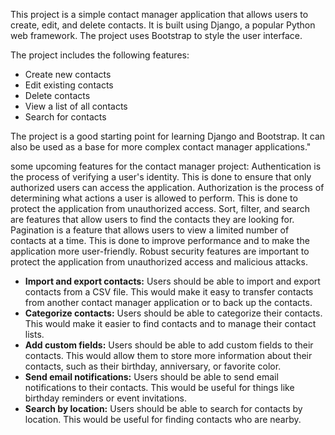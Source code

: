 This project is a simple contact manager application that allows users to create, edit, and delete contacts. It is built using Django, a popular Python web framework. The project uses Bootstrap to style the user interface.

The project includes the following features:

* Create new contacts
* Edit existing contacts
* Delete contacts
* View a list of all contacts
* Search for contacts

The project is a good starting point for learning Django and Bootstrap. It can also be used as a base for more complex contact manager applications."


some upcoming features for the contact manager project:
Authentication is the process of verifying a user's identity. This is done to ensure that only authorized users can access the application.
Authorization is the process of determining what actions a user is allowed to perform. This is done to protect the application from unauthorized access.
Sort, filter, and search are features that allow users to find the contacts they are looking for.
Pagination is a feature that allows users to view a limited number of contacts at a time. This is done to improve performance and to make the application more user-friendly.
Robust security features are important to protect the application from unauthorized access and malicious attacks.

* **Import and export contacts:** Users should be able to import and export contacts from a CSV file. This would make it easy to transfer contacts from another contact manager application or to back up the contacts.
* **Categorize contacts:** Users should be able to categorize their contacts. This would make it easier to find contacts and to manage their contact lists.
* **Add custom fields:** Users should be able to add custom fields to their contacts. This would allow them to store more information about their contacts, such as their birthday, anniversary, or favorite color.
* **Send email notifications:** Users should be able to send email notifications to their contacts. This would be useful for things like birthday reminders or event invitations.
* **Search by location:** Users should be able to search for contacts by location. This would be useful for finding contacts who are nearby.

